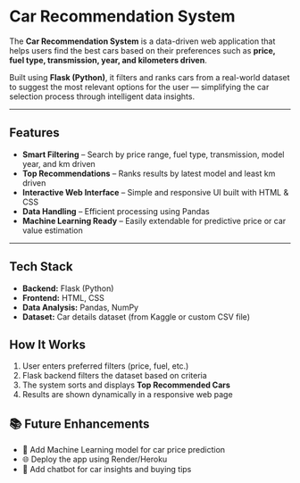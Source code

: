 #  Car Recommendation System  

The **Car Recommendation System** is a data-driven web application that helps users find the best cars based on their preferences such as **price, fuel type, transmission, year, and kilometers driven**.  

Built using **Flask (Python)**, it filters and ranks cars from a real-world dataset to suggest the most relevant options for the user — simplifying the car selection process through intelligent data insights.  

---

##  Features  
-  **Smart Filtering** – Search by price range, fuel type, transmission, model year, and km driven  
-  **Top Recommendations** – Ranks results by latest model and least km driven  
-  **Interactive Web Interface** – Simple and responsive UI built with HTML & CSS  
-  **Data Handling** – Efficient processing using Pandas  
-  **Machine Learning Ready** – Easily extendable for predictive price or car value estimation  

---

##  Tech Stack  
- **Backend:** Flask (Python)  
- **Frontend:** HTML, CSS  
- **Data Analysis:** Pandas, NumPy  
- **Dataset:** Car details dataset (from Kaggle or custom CSV file)  


##  How It Works  
1. User enters preferred filters (price, fuel, etc.)  
2. Flask backend filters the dataset based on criteria  
3. The system sorts and displays **Top Recommended Cars**  
4. Results are shown dynamically in a responsive web page  


## 📚 Future Enhancements  
- 🔮 Add Machine Learning model for car price prediction  
- 🌐 Deploy the app using Render/Heroku  
- 💬 Add chatbot for car insights and buying tips  
